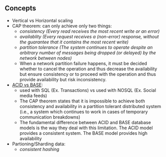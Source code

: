 ## Concepts
- Vertical vs Horizontal scaling
- CAP theorem: can only achieve only two things:
     - *consistency (Every read receives the most recent write or an error)*
     - *availablity (Every request receives a (non-error) response, without the guarantee that it contains the most recent write)*
     - *partition tolerance (The system continues to operate despite an arbitrary number of messages being dropped (or delayed) by the network between nodes)*
     - When a network partition failure happens, it must be decided whether to cancel the operation and thus decrease the availability but ensure consistency or to proceed with the operation and thus provide availability but risk inconsistency.
- [ACID vs BASE](https://phoenixnap.com/kb/acid-vs-base):
    - used with SQL (Ex. Transactions) vs used with NOSQL (Ex. Social media feeds)
    - The CAP theorem states that it is impossible to achieve both consistency and availability in a partition tolerant distributed system (i.e., a system which continues to work in cases of temporary communication breakdowns)
    - The fundamental difference between ACID and BASE database models is the way they deal with this limitation. The ACID model provides a consistent system. The BASE model provides high availability
- Partioning/Sharding data: 
    - *consistent hashing*